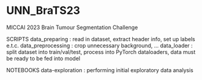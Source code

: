 # UNN_BraTS23
MICCAI 2023 Brain Tumour Segmentation Challenge

SCRIPTS
data_preparing : read in dataset, extract header info, set up labels e.t.c.
data_preprocessing : crop unnecessary background, ...
data_loader : split dataset into train/val/test, process into PyTorch dataloaders, data must be ready to be fed into model

NOTEBOOKS
data-exploration : performing initial exploratory data analysis

